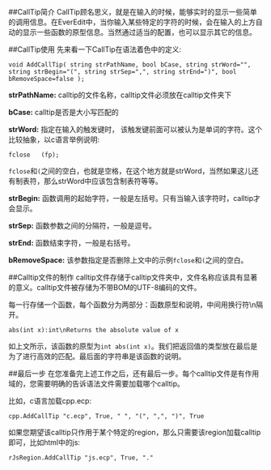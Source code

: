 ##CallTip简介
CallTip顾名思义，就是在输入的时候，能够实时的显示一些简单的调用信息。在EverEdit中，当你输入某些特定的字符的时候，会在输入的上方自动的显示一些函数的原型信息。当然通过适当的配置，也可以显示其它的信息。

##CallTip使用
先来看一下CallTip在语法着色中的定义:

```
void AddCallTip( string strPathName, bool bCase, string strWord="", string strBegin="(", string strSep=",", string strEnd=")", bool bRemoveSpace=false );
```

**strPathName:** calltip的文件名称，calltip文件必须放在calltip文件夹下

**bCase:** calltip是否是大小写匹配的

**strWord:** 指定在输入的触发键时， 该触发键前面可以被认为是单词的字符。这个比较抽象，以c语言举例说明:

```
fclose   (fp);
```

`fclose`和`(`之间的空白，也就是空格，在这个地方就是strWord，当然如果这儿还有制表符，那么strWord中应该包含制表符等等。

**strBegin:** 函数调用的起始字符，一般是左括号。只有当输入该字符时，calltip才会显示。

**strSep:** 函数参数之间的分隔符，一般是逗号。

**strEnd:** 函数结束字符，一般是右括号。

**bRemoveSpace:** 该参数指定是否删除上文中的示例`fclose`和`(`之间的空白。

##Calltip文件的制作
calltip文件存储于calltip文件夹中，文件名称应该具有显著的意义。calltip文件被存储为不带BOM的UTF-8编码的文件。

每一行存储一个函数，每个函数分为两部分：函数原型和说明，中间用换行符\n隔开。

```
abs(int x):int\nReturns the absolute value of x
```
如上文所示，该函数的原型为`int abs(int x)`。我们把返回值的类型放在最后是为了进行高效的匹配。最后面的字符串是该函数的说明。

##最后一步
在您准备完上述工作之后，还有最后一步。每个calltip文件是有作用域的，您需要明确的告诉语法文件需要加载哪个calltip。

比如，c语言加载cpp.ecp:

```
cpp.AddCallTip "c.ecp", True, " ", "(", ",", ")", True
```

如果您期望该calltip只作用于某个特定的region，那么只需要该region加载calltip即可，比如html中的js:

```
rJsRegion.AddCallTip "js.ecp", True, "."
```
